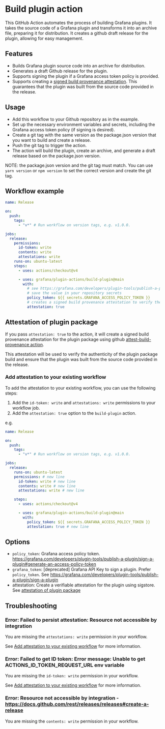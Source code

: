 # Build plugin action

This GitHub Action automates the process of building Grafana plugins. It takes the source code of a Grafana plugin and transforms it into an archive file, preparing it for distribution. It creates a github draft release for the plugin, allowing for easy management.

## Features

- Builds Grafana plugin source code into an archive for distribution.
- Generates a draft Github release for the plugin.
- Supports signing the plugin if a Grafana access token policy is provided.
- Supports creating a [signed build provenance attestation](https://docs.github.com/en/actions/security-for-github-actions/using-artifact-attestations/using-artifact-attestations-to-establish-provenance-for-builds). This guarantees that the plugin was built from the source code provided in the release.

## Usage

- Add this workflow to your Github repository as in the example.
- Set up the necessary environment variables and secrets, including the Grafana access token policy (if signing is desired).
- Create a git tag with the same version as the package.json version that you want to build and create a release.
- Push the git tag to trigger the action.
- The action will build the plugin, create an archive, and generate a draft release based on the package.json version.

NOTE: the package.json version and the git tag must match. You can use `yarn version` or `npm version` to set the correct version and create the git tag.

## Workflow example

```yaml
name: Release

on:
  push:
    tags:
      - "v*" # Run workflow on version tags, e.g. v1.0.0.

jobs:
  release:
    permissions:
      id-token: write
      contents: write
      attestations: write
    runs-on: ubuntu-latest
    steps:
      - uses: actions/checkout@v4

      - uses: grafana/plugin-actions/build-plugin@main
        with:
          # see https://grafana.com/developers/plugin-tools/publish-a-plugin/sign-a-plugin#generate-an-access-policy-token to generate it
          # save the value in your repository secrets
          policy_token: ${{ secrets.GRAFANA_ACCESS_POLICY_TOKEN }}
          # creates a signed build provenance attestation to verify the authenticity of the plugin build
          attestation: true
```

## Attestation of plugin package

If you pass `attestation: true` to the action, it will create a signed build provenance attestation for the plugin package using github [attest-build-provenance action](https://github.com/actions/attest-build-provenance).

This attestation will be used to verify the authenticity of the plugin package build and ensure that the plugin was built from the source code provided in the release.

### Add attestation to your existing workflow

To add the attestation to your existing workflow, you can use the following steps:

1. Add the `id-token: write` and `attestations: write` permissions to your workflow job.
1. Add the `attestation: true` option to the `build-plugin` action.

e.g.

```yaml
name: Release

on:
  push:
    tags:
      - "v*" # Run workflow on version tags, e.g. v1.0.0.

jobs:
  release:
    runs-on: ubuntu-latest
    permissions: # new line
      id-token: write # new line
      contents: write # new line
      attestations: write # new line

    steps:
      - uses: actions/checkout@v4

      - uses: grafana/plugin-actions/build-plugin@main
        with:
          policy_token: ${{ secrets.GRAFANA_ACCESS_POLICY_TOKEN }}
          attestation: true # new line
```

## Options

- `policy_token`: Grafana access policy token. https://grafana.com/developers/plugin-tools/publish-a-plugin/sign-a-plugin#generate-an-access-policy-token
- `grafana_token`: [deprecated] Grafana API Key to sign a plugin. Prefer `policy_token`. See https://grafana.com/developers/plugin-tools/publish-a-plugin/sign-a-plugin
- attestation: Create a verifiable attestation for the plugin using sigstore. See [attestation of plugin package](#attestation-of-plugin-package)

## Troubleshooting

### Error: Failed to persist attestation: Resource not accessible by integration

You are missing the `attestations: write` permission in your workflow.

See [Add attestation to your existing workflow](#add-attestation-to-your-existing-workflow) for more information.

### Error: Failed to get ID token: Error message: Unable to get ACTIONS_ID_TOKEN_REQUEST_URL env variable

You are missing the `id-token: write` permission in your workflow.

See [Add attestation to your existing workflow](#add-attestation-to-your-existing-workflow) for more information.

### Error: Resource not accessible by integration - https://docs.github.com/rest/releases/releases#create-a-release

You are missing the `contents: write` permission in your workflow.

